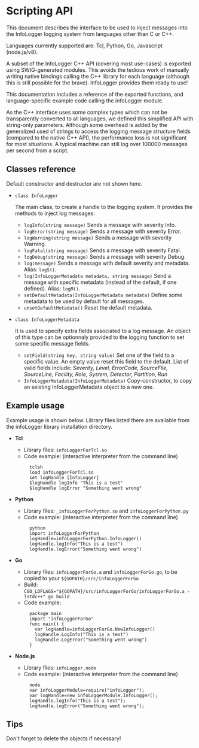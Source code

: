 
# Scripting API

This document describes the interface to be used to inject messages into the InfoLogger logging system from languages other than C or C++.

Languages currently supported are: Tcl, Python, Go, Javascript (node.js/v8).

A subset of the InfoLogger C++ API (covering most use-cases) is exported using SWIG-generated modules. This avoids the tedious work of manually writing native bindings calling the C++ library for each language (although this is still possible for the brave). InfoLogger provides them ready to use!

This documentation includes a reference of the exported functions, and language-specific example code calling the infoLogger module.

As the C++ interface uses some complex types which can not be transparently converted to all languages, we defined this simplified API with string-only parameters.  Although some overhead is added by the generalized used of strings to access the logging message structure fields (compared to the native C++ API), the performance loss is not significant for most situations. A typical machine can still log over 100000 messages per second from a script.



## Classes reference

Default constructor and destructor are not shown here.

* `class InfoLogger`

  The main class, to create a handle to the logging system. It provides the methods to inject log messages:
  * `logInfo(string message)`
    Sends a message with severity Info.
  * `logError(string message)`
    Sends a message with severity Error.
  * `logWarning(string message)`
    Sends a message with severity Warning.
  * `logFatal(string message)`
    Sends a message with severity Fatal.
  * `logDebug(string message)`
    Sends a message with severity Debug.
  * `log(message)`
    Sends a message with default severity and metadata. Alias: `logS()`.
  * `log(InfoLoggerMetadata metadata, string message)`
    Send a message with specific metadata (instead of the default, if one defined). Alias: `logM()`.
  * `setDefaultMetadata(InfoLoggerMetadata metadata)`
    Define some metadata to be used by default for all messages.
  * `unsetDefaultMetadata()`
    Reset the default metadata.


* `class InfoLoggerMetadata`

  It is used to specify extra fields associated to a log message. An object of this type can be optionnaly provided to the logging function to set some specific message fields. 
  * `setField(string key, string value)`
    Set one of the field to a specific value. An empty value reset this field to the default. List of valid fields include: *Severity, Level, ErrorCode, SourceFile, SourceLine, Facility, Role, System, Detector, Partition, Run*
  * `InfoLoggerMetadata(InfoLoggerMetadata)`
    Copy-constructor, to copy an existing InfoLoggerMetadata object to a new one.


## Example usage

Example usage is shown below. Library files listed there are available from the infoLogger library installation directory.

* **Tcl**
   * Library files: `infoLoggerForTcl.so`
   * Code example: (interactive interpreter from the command line)
	 ```
	   tclsh
	   load infoLoggerForTcl.so
	   set logHandle [InfoLogger]
	   $logHandle logInfo "This is a test"
	   $logHandle logError "Something went wrong"
	 ```      
* **Python**
  * Library files: `_infoLoggerForPython.so` and `infoLoggerForPython.py`
  * Code example: (interactive interpreter from the command line)
	```
	  python
	  import infoLoggerForPython
	  logHandle=infoLoggerForPython.InfoLogger()
	  logHandle.logInfo("This is a test")
	  logHandle.logError("Something went wrong")
	```
* **Go**
  * Library files: `infoLoggerForGo.a` and `infoLoggerForGo.go`, to be copied to your `${GOPATH}/src/infoLoggerForGo`
  * Build: `CGO_LDFLAGS="${GOPATH}/src/infoLoggerForGo/infoLoggerForGo.a -lstdc++" go build`
  * Code example: 
    ```
      package main
      import "infoLoggerForGo"
      func main() {
        var logHandle=infoLoggerForGo.NewInfoLogger()
        logHandle.LogInfo("This is a test")
        logHandle.LogError("Something went wrong")
      }
    ```

* **Node.js**
  * Library files: `infoLogger.node`
  * Code example: (interactive interpreter from the command line)
	```
	  node
	  var infoLoggerModule=require("infoLogger");
	  var logHandle=new infoLoggerModule.InfoLogger();
	  logHandle.logInfo("This is a test");
	  logHandle.logError("Something went wrong");
	```          
    


## Tips
Don't forget to delete the objects if necessary!
